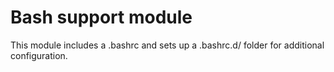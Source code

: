 # Bash support module

This module includes a .bashrc and sets up a .bashrc.d/ folder for
additional configuration. 
